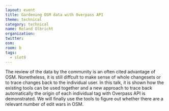 ```yaml
---
layout: event
title: Gardening OSM data with Overpass API
theme: technical
category: technical
name: Roland Olbricht
organization:
twitter:
osm:
room: b
tags:
  - slot9
---
```

The review of the data by the community is an often cited advantage of OSM. Nonetheless, it is still diffcult to make sense of whole changesets or to trace changes back to the individual user. In this talk, it is shown how the existing tools can be used together and a new approach to trace back automatically the origin of each individual tag with Overpass API is demonstrated. We will finally use the tools to figure out whether there are a relevant number of edit wars in OSM.
